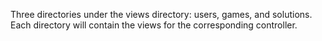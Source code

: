 Three directories under the views directory: users, games, and solutions. Each directory will contain the views for the corresponding controller.